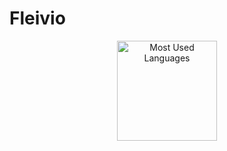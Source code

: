 # Fleivio

<p align="center">
    <img alt="Most Used Languages" height="160em" src="https://github-readme-stats.vercel.app/api/top-langs/?username=e-silveira&hide=html&layout=compact&theme=material-palenight">
</p>
